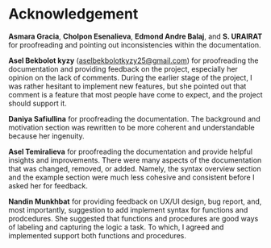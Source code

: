 # Acknowledgement

**Asmara Gracia**, **Cholpon Esenalieva**, **Edmond Andre Balaj**, and **S. URAIRAT** for proofreading and pointing out inconsistencies within the documentation.

**Asel Bekbolot kyzy** ([aselbekbolotkyzy25@gmail.com](mailto:aselbekbolotkyzy25@gmail.com)) for proofreading the documentation and providing feedback on the project, especially her opinion on the lack of comments.
During the earlier stage of the project, I was rather hesitant to implement new features, but she pointed out that comment is a feature that most people have come to expect, and the project should support it.

**Daniya Safiullina** for proofreading the documentation.
The background and motivation section was rewritten to be more coherent and understandable because her ingenuity.

**Asel Temiralieva** for proofreading the documentation and provide helpful insights and improvements.
There were many aspects of the documentation that was changed, removed, or added.
Namely, the syntax overview section and the example section were much less cohesive and consistent before I asked her for feedback.

**Nandin Munkhbat** for providing feedback on UX/UI design, bug report, and, most importantly, suggestion to add implement syntax for functions and prodcedures.
She suggested that functions and procedures are good ways of labeling and capturing the logic a task. To which, I agreed and implemented support both functions and procedures.
